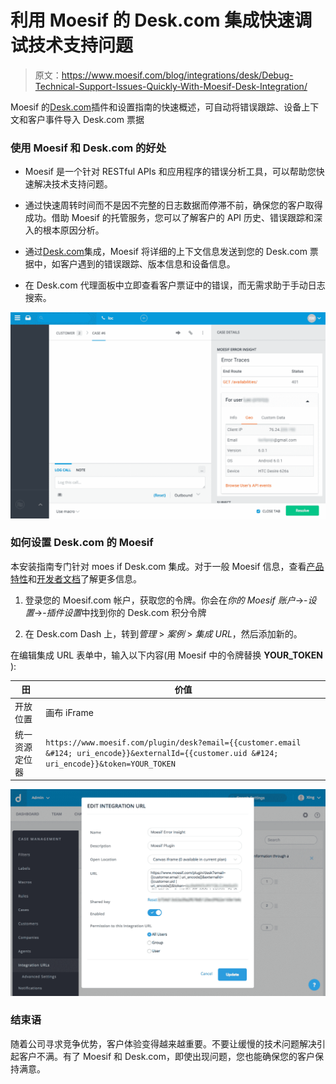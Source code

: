 # 利用 Moesif 的 Desk.com 集成快速调试技术支持问题

> 原文：<https://www.moesif.com/blog/integrations/desk/Debug-Technical-Support-Issues-Quickly-With-Moesif-Desk-Integration/>

Moesif 的[Desk.com](https://www.desk.com/apps/moesif)插件和设置指南的快速概述，可自动将错误跟踪、设备上下文和客户事件导入 Desk.com 票据

### 使用 Moesif 和 Desk.com 的好处

*   Moesif 是一个针对 RESTful APIs 和应用程序的错误分析工具，可以帮助您快速解决技术支持问题。

*   通过快速周转时间而不是因不完整的日志数据而停滞不前，确保您的客户取得成功。借助 Moesif 的托管服务，您可以了解客户的 API 历史、错误跟踪和深入的根本原因分析。

*   通过[Desk.com](https://www.desk.com/apps/moesif)集成，Moesif 将详细的上下文信息发送到您的 Desk.com 票据中，如客户遇到的错误跟踪、版本信息和设备信息。

*   在 Desk.com 代理面板中立即查看客户票证中的错误，而无需求助于手动日志搜索。

![Desk.com technical support case](img/58a08e9b5f91a6def87e2d96db041a7a.png)

### 如何设置 Desk.com 的 Moesif

本安装指南专门针对 moes if Desk.com 集成。对于一般 Moesif 信息，查看[产品特性](/features)和[开发者文档](/developer-documentation/)了解更多信息。

1.  登录您的 Moesif.com 帐户，获取您的令牌。你会在*你的 Moesif 账户*->-*设置*->-*插件设置*中找到你的 Desk.com 积分令牌

2.  在 Desk.com Dash 上，转到*管理* > *案例* > *集成 URL*，然后添加新的。

在编辑集成 URL 表单中，输入以下内容(用 Moesif 中的令牌替换 **YOUR_TOKEN** ):

| 田 | 价值 |
| --- | --- |
| 开放位置 | 画布 iFrame |
| 统一资源定位器 | `https://www.moesif.com/plugin/desk?email={{customer.email &#124; uri_encode}}&externalId={{customer.uid &#124; uri_encode}}&token=YOUR_TOKEN` |

![Desk.com integration onboarding](img/5d1a6ffe7659f42cb0dfae0ecc01ea18.png)

### 结束语

随着公司寻求竞争优势，客户体验变得越来越重要。不要让缓慢的技术问题解决引起客户不满。有了 Moesif 和 Desk.com，即使出现问题，您也能确保您的客户保持满意。